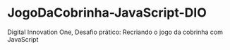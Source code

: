 # JogoDaCobrinha-JavaScript-DIO
Digital Innovation One, Desafio prático: Recriando o jogo da cobrinha com JavaScript
